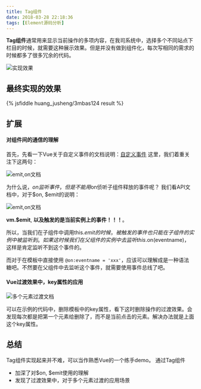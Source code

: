 ```yaml
---
title: Tag组件
date: 2018-03-28 22:18:36
tags: [Element源码分析]
---
```

**Tag组件**通常用来显示当前操作的多项内容，在我司系统中，选择多个不同站点下栏目的时候，就需要这种展示效果。但是并没有做到组件化，每次写相同的需求的时候都多了很多冗余的代码。

![实现效果](/blog/images/3.png)

最终实现的效果
------

{% jsfiddle huang_jusheng/3mbas124 result %}

扩展
-----

#### **对组件间的通信的理解**

首先，先看一下Vue关于自定义事件的文档说明：[自定义事件](https://cn.vuejs.org/v2/guide/components.html#%E8%87%AA%E5%AE%9A%E4%B9%89%E4%BA%8B%E4%BB%B6)
这里，我们着重关注下这两句：

![$emit,$on文档](/blog/images/4.png)

为什么说，$on监听事件，但是不能用$on侦听子组件释放的事件呢？
我们看API文档中，对于$on, $emit的说明：

![$emit,$on文档](/blog/images/5.png)

**vm.$emit**, **以及触发的是当前实例上的事件！！！**。

所以，当我们在子组件中调用this.$emit的时候，被触发的事件也只能在子组件的实例中被监听到。如果这时候我们在父组件的实例中去监听this.$on(eventname)，这样是肯定监听不到这个事件的。

而对于在模板中直接使用 `@on:eventname = 'xxx'`，应该可以理解成是一种语法糖吧。不然要在父组件中去监听这个事件，就需要使用事件总线了吧。

#### **Vue过渡效果中，key属性的应用**

![多个元素过渡文档](/blog/images/6.png)

可以在示例的代码中，删除模板中的key属性，看下这时删除操作的过渡效果。会发现每次都是把第一个元素给删除了，而不是当前点击的元素。解决办法就是上面这个key属性。

总结
--
Tag组件实现起来并不难，可以当作熟悉Vue的一个练手demo。
通过Tag组件

 - 加深了对$on, $emit使用的理解
 - 发现了过渡效果中，对于多个元素过渡的应用场景